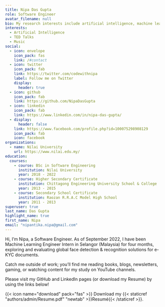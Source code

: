 ```yaml
---
title: Nipa Das Gupta
role: Software Engineer
avatar_filename: null
bio: My research interests include artificial intelligence, machine learning, deep learning and programmable matter.
interests:
  - Artificial Intelligence
  - TED Talks
  - Music
social:
  - icon: envelope
    icon_pack: fas
    link: /#contact
  - icon: twitter
    icon_pack: fab
    link: https://twitter.com/codewithnipa
    label: Follow me on Twitter
    display:
      header: true
  - icon: github
    icon_pack: fab
    link: https://github.com/NipaDasGupta
  - icon: linkedin
    icon_pack: fab
    link: https://www.linkedin.com/in/nipa-das-gupta/
  - display:
      header: false
    link: https://www.facebook.com/profile.php?id=100075298908129
    icon_pack: fab
    icon: facebook
organizations:
  - name: Nilai University
    url: https://www.nilai.edu.my/
education:
  courses:
    - course: BSc in Software Engineering
      institution: Nilai University
      year: 2018 - 2022
    - course: Higher Secondary Certificate
      institution: Chittagong Engineering University School & College
      year: 2013 - 2015
    - course: Secondary School Certificate
      institution: Raozan R.R.A.C Model High School
      year: 2011 - 2013
superuser: true
last_name: Das Gupta
highlight_name: true
first_name: Nipa
email: "nipantika.nipa@gmail.com"
---
```

Hi, I’m Nipa, a Software Engineer. As of September 2022, I have been Machine
Learning Engineer Intern in Selangor (Malaysia) for four months, exploring and
evaluating global face detection & recognition solutions for e-KYC documents.

Catch me outside of work; you’ll find me reading books, blogs, newsletters,
gaming, or watching content for my study on YouTube channels.

Please visit my GitHub and LinkedIn pages (or download my Resume) by using the
links below!

{{< icon name="download" pack="fas" >}} Download my {{< staticref "authors/admin/Resume.pdf" "newtab" >}}Resumé{{< /staticref >}}.
